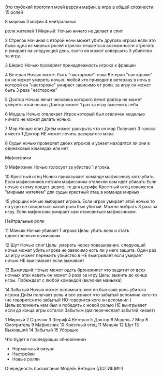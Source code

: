Это глубокий прототип моей версии мафии. 
в игре в общей сложности 15 ролей

8 мирных
3 мафии
4 нейтральных

роли жителей
1 Мирный: 
Ночью ничего не делает и спит

2 Стрелок 
Ночиная с второй ночи может убить другово игрока
если это была одна из мирных ролей стрелок лешаеться возможности стрелять и умирает на следующей день. всего он может совершить 3 убийство за игру. 

3 Шериф
Ночью проверяет принадлежность игрока к фракции 

4 Ветеран
Ночью может быть "настороже". пока Ветеран "настороже" он не может умереть ночью. любой кто приходит к ветерану в ночь в которой он "настороже" умирает зависимо от роли.
за игру он может быть 3 раза "настороже"

5 Доктор
Ночью лечит человека которого лечит доктор не может умереть этой ночью Доктор может 1 раз за игру вылечить себя

6 Модель
Ночью отвлекает Игрок который был отвлечен моделью ничего не может делать ночью. 

7 Мэр
Ночью спит Днём может раскрыть что он мэр Получает 3 голоса вместо 1 Доктор НЕ может лечить раскрытого мэра

8 Судья 
ночью проверяет двоих игроков и узнает находятся ли они в одинаковых командах или нет

Мафиозники

9 Мафиозник Ночью голосует за убиство 1 игрока.

10 Крестный отец Ночью приказывает команде мафиознику кого убить. Если мафиозников нет/или мафиозника отвлекли сам идёт убивать Если ночью к нему придет шериф, то для шерифа Крестный отец покажется "мирным жителем"
для судьи крестный отец в команде мирных

15
уборщик ночью выбирает игрока. Если игрок умирает этой ночью то на утро не говориться какой роли был убитый.
Можно выбрать 3 раза за игру.
Если мафиозник умирает сам становиться мафиозником. 

Нейтральные роли

11 Маньяк Ночью убивает 1 игрока Цель: убить всех и стать единственным выжившим

12 Шут Ночью спит Цель: умереть через повешивание. следующий ночьи может убить игрока не зависимо есть ли у него защита. Один раз за игру может пережить убийство.в 
НЕ выигрывает если умирает ночью
НЕ выигрывает если выживает

13 Выживший Ночью может одеть бронежилет что защитит от всех ночных атак
надеть он может 3 раза за игру
 Цель: выжить до конца игры. Побеждает с любой командой (включая маньяка)

14 Забытый Ночью может вспомнить кем он был взяв роль убитого игрока Днём получает роль и все узнают что забытый вспомнил кого-то (не говорится кто забытый НО говорится кого он вспомнил ) Цель:вспомнить кем был и победить с новой ролью НЕ выигрывает если до конца игры остался Забытым
(дм перечеслает забытий кивает)

1 Мирный
2 Стрелок
3 Шериф
4 Ветеран
5 Доктор
6 Модель
7 Мэр
8 Смотритель
9 Мафиозник
10 Крестный отец
11 Маньяк
12 Шут
13 Выживший
14 Забытый
15 Уборщик

Что будет в последуйщих обновлениях
- Нормальный визуал
- Настройки
- Новые ролли

Очередность просыпания
Модель
Ветиран
(ДОПИШИ!!!)
